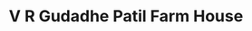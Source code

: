 ---
title: "V R Gudadhe Patil Farm House"
url: /chandur-bazar/v-r-gudadhe-patil-farm-house/
shop: agrarian
---